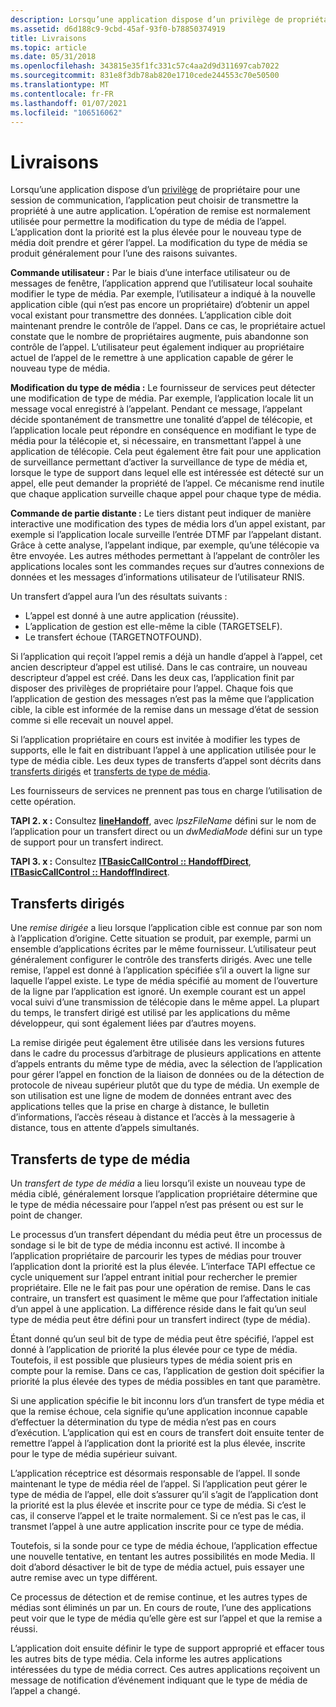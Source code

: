 ```yaml
---
description: Lorsqu’une application dispose d’un privilège de propriétaire pour une session de communication, l’application peut choisir de transmettre la propriété à une autre application.
ms.assetid: d6d188c9-9cbd-45af-93f0-b78850374919
title: Livraisons
ms.topic: article
ms.date: 05/31/2018
ms.openlocfilehash: 343815e35f1fc331c57c4aa2d9d311697cab7022
ms.sourcegitcommit: 831e8f3db78ab820e1710cede244553c70e50500
ms.translationtype: MT
ms.contentlocale: fr-FR
ms.lasthandoff: 01/07/2021
ms.locfileid: "106516062"
---
```

# <a name="handoffs"></a>Livraisons

Lorsqu’une application dispose d’un [privilège](privilege-ovr.md) de propriétaire pour une session de communication, l’application peut choisir de transmettre la propriété à une autre application. L’opération de remise est normalement utilisée pour permettre la modification du type de média de l’appel. L’application dont la priorité est la plus élevée pour le nouveau type de média doit prendre et gérer l’appel. La modification du type de média se produit généralement pour l’une des raisons suivantes.

**Commande utilisateur :** Par le biais d’une interface utilisateur ou de messages de fenêtre, l’application apprend que l’utilisateur local souhaite modifier le type de média. Par exemple, l’utilisateur a indiqué à la nouvelle application cible (qui n’est pas encore un propriétaire) d’obtenir un appel vocal existant pour transmettre des données. L’application cible doit maintenant prendre le contrôle de l’appel. Dans ce cas, le propriétaire actuel constate que le nombre de propriétaires augmente, puis abandonne son contrôle de l’appel. L’utilisateur peut également indiquer au propriétaire actuel de l’appel de le remettre à une application capable de gérer le nouveau type de média.

**Modification du type de média :** Le fournisseur de services peut détecter une modification de type de média. Par exemple, l’application locale lit un message vocal enregistré à l’appelant. Pendant ce message, l’appelant décide spontanément de transmettre une tonalité d’appel de télécopie, et l’application locale peut répondre en conséquence en modifiant le type de média pour la télécopie et, si nécessaire, en transmettant l’appel à une application de télécopie. Cela peut également être fait pour une application de surveillance permettant d’activer la surveillance de type de média et, lorsque le type de support dans lequel elle est intéressée est détecté sur un appel, elle peut demander la propriété de l’appel. Ce mécanisme rend inutile que chaque application surveille chaque appel pour chaque type de média.

**Commande de partie distante :** Le tiers distant peut indiquer de manière interactive une modification des types de média lors d’un appel existant, par exemple si l’application locale surveille l’entrée DTMF par l’appelant distant. Grâce à cette analyse, l’appelant indique, par exemple, qu’une télécopie va être envoyée. Les autres méthodes permettant à l’appelant de contrôler les applications locales sont les commandes reçues sur d’autres connexions de données et les messages d’informations utilisateur de l’utilisateur RNIS.

Un transfert d’appel aura l’un des résultats suivants :

-   L’appel est donné à une autre application (réussite).
-   L’application de gestion est elle-même la cible (TARGETSELF).
-   Le transfert échoue (TARGETNOTFOUND).

Si l’application qui reçoit l’appel remis a déjà un handle d’appel à l’appel, cet ancien descripteur d’appel est utilisé. Dans le cas contraire, un nouveau descripteur d’appel est créé. Dans les deux cas, l’application finit par disposer des privilèges de propriétaire pour l’appel. Chaque fois que l’application de gestion des messages n’est pas la même que l’application cible, la cible est informée de la remise dans un message d’état de session comme si elle recevait un nouvel appel.

Si l’application propriétaire en cours est invitée à modifier les types de supports, elle le fait en distribuant l’appel à une application utilisée pour le type de média cible. Les deux types de transferts d’appel sont décrits dans [transferts dirigés](#directed-handoffs) et [transferts de type de média](#media-type-handoffs).

Les fournisseurs de services ne prennent pas tous en charge l’utilisation de cette opération.

**TAPI 2. x :** Consultez [**lineHandoff**](/windows/win32/api/tapi/nf-tapi-linehandoff), avec *lpszFileName* défini sur le nom de l’application pour un transfert direct ou un *dwMediaMode* défini sur un type de support pour un transfert indirect.

**TAPI 3. x :** Consultez [**ITBasicCallControl :: HandoffDirect**](/windows/desktop/api/tapi3if/nf-tapi3if-itbasiccallcontrol-handoffdirect), [**ITBasicCallControl :: HandoffIndirect**](/windows/desktop/api/tapi3if/nf-tapi3if-itbasiccallcontrol-handoffindirect).

## <a name="directed-handoffs"></a>Transferts dirigés

Une *remise dirigée* a lieu lorsque l’application cible est connue par son nom à l’application d’origine. Cette situation se produit, par exemple, parmi un ensemble d’applications écrites par le même fournisseur. L’utilisateur peut généralement configurer le contrôle des transferts dirigés. Avec une telle remise, l’appel est donné à l’application spécifiée s’il a ouvert la ligne sur laquelle l’appel existe. Le type de média spécifié au moment de l’ouverture de la ligne par l’application est ignoré. Un exemple courant est un appel vocal suivi d’une transmission de télécopie dans le même appel. La plupart du temps, le transfert dirigé est utilisé par les applications du même développeur, qui sont également liées par d’autres moyens.

La remise dirigée peut également être utilisée dans les versions futures dans le cadre du processus d’arbitrage de plusieurs applications en attente d’appels entrants du même type de média, avec la sélection de l’application pour gérer l’appel en fonction de la liaison de données ou de la détection de protocole de niveau supérieur plutôt que du type de média. Un exemple de son utilisation est une ligne de modem de données entrant avec des applications telles que la prise en charge à distance, le bulletin d’informations, l’accès réseau à distance et l’accès à la messagerie à distance, tous en attente d’appels simultanés.

## <a name="media-type-handoffs"></a>Transferts de type de média

Un *transfert de type de média* a lieu lorsqu’il existe un nouveau type de média ciblé, généralement lorsque l’application propriétaire détermine que le type de média nécessaire pour l’appel n’est pas présent ou est sur le point de changer.

Le processus d’un transfert dépendant du média peut être un processus de sondage si le bit de type de média inconnu est activé. Il incombe à l’application propriétaire de parcourir les types de médias pour trouver l’application dont la priorité est la plus élevée. L’interface TAPI effectue ce cycle uniquement sur l’appel entrant initial pour rechercher le premier propriétaire. Elle ne le fait pas pour une opération de remise. Dans le cas contraire, un transfert est quasiment le même que pour l’affectation initiale d’un appel à une application. La différence réside dans le fait qu’un seul type de média peut être défini pour un transfert indirect (type de média).

Étant donné qu’un seul bit de type de média peut être spécifié, l’appel est donné à l’application de priorité la plus élevée pour ce type de média. Toutefois, il est possible que plusieurs types de média soient pris en compte pour la remise. Dans ce cas, l’application de gestion doit spécifier la priorité la plus élevée des types de média possibles en tant que paramètre.

Si une application spécifie le bit inconnu lors d’un transfert de type média et que la remise échoue, cela signifie qu’une application inconnue capable d’effectuer la détermination du type de média n’est pas en cours d’exécution. L’application qui est en cours de transfert doit ensuite tenter de remettre l’appel à l’application dont la priorité est la plus élevée, inscrite pour le type de média supérieur suivant.

L’application réceptrice est désormais responsable de l’appel. Il sonde maintenant le type de média réel de l’appel. Si l’application peut gérer le type de média de l’appel, elle doit s’assurer qu’il s’agit de l’application dont la priorité est la plus élevée et inscrite pour ce type de média. Si c’est le cas, il conserve l’appel et le traite normalement. Si ce n’est pas le cas, il transmet l’appel à une autre application inscrite pour ce type de média.

Toutefois, si la sonde pour ce type de média échoue, l’application effectue une nouvelle tentative, en tentant les autres possibilités en mode Media. Il doit d’abord désactiver le bit de type de média actuel, puis essayer une autre remise avec un type différent.

Ce processus de détection et de remise continue, et les autres types de médias sont éliminés un par un. En cours de route, l’une des applications peut voir que le type de média qu’elle gère est sur l’appel et que la remise a réussi.

L’application doit ensuite définir le type de support approprié et effacer tous les autres bits de type média. Cela informe les autres applications intéressées du type de média correct. Ces autres applications reçoivent un message de notification d’événement indiquant que le type de média de l’appel a changé.

 

 
